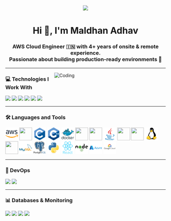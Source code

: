 <h1 align="center">
  <img src="https://i.pinimg.com/originals/f1/ed/a4/f1eda4768df8d8135c779772f2833e88.gif" width="150" />
</h1>

<h1 align="center">Hi 👋, I'm Maldhan Adhav</h1>

<h3 align="center">
  AWS Cloud Engineer 🇮🇳 with 4+ years of onsite & remote experience.<br/>
  Passionate about building production-ready environments 🚀
</h3>

---

<img align="right" alt="Coding" width="350" src="https://cdn.dribbble.com/users/1292677/screenshots/6139167/avento.gif">

### 💻 Technologies I Work With

<p align="left">
  <img src="https://media1.giphy.com/media/KAq5w47R9rmTuvWOWa/giphy.gif" height="60" />
  <img src="https://raw.githubusercontent.com/itsksaurabh/itsksaurabh/master/assets/docker.gif" height="60" />
  <img src="https://www.edgica.com/wp-content/files/django-logo-big.jpg" height="60" />
  <img src="https://raw.githubusercontent.com/itsksaurabh/itsksaurabh/master/assets/cicd.gif" height="55" />
  <img src="https://raw.githubusercontent.com/itsksaurabh/itsksaurabh/master/assets/grpc.gif" height="60" />
  <img src="https://raw.githubusercontent.com/itsksaurabh/itsksaurabh/master/assets/html-css-js.png" height="55" />
</p>

---

### 🛠️ Languages and Tools

<p align="left">
  <img src="https://raw.githubusercontent.com/devicons/devicon/master/icons/amazonwebservices/amazonwebservices-original-wordmark.svg" width="40" height="40" />
  <img src="https://www.vectorlogo.zone/logos/gnu_bash/gnu_bash-icon.svg" width="40" height="40" />
  <img src="https://raw.githubusercontent.com/devicons/devicon/master/icons/c/c-original.svg" width="40" height="40" />
  <img src="https://raw.githubusercontent.com/devicons/devicon/master/icons/cplusplus/cplusplus-original.svg" width="40" height="40" />
  <img src="https://raw.githubusercontent.com/devicons/devicon/master/icons/docker/docker-original-wordmark.svg" width="40" height="40" />
  <img src="https://www.vectorlogo.zone/logos/pocoo_flask/pocoo_flask-icon.svg" width="40" height="40" />
  <img src="https://www.vectorlogo.zone/logos/git-scm/git-scm-icon.svg" width="40" height="40" />
  <img src="https://raw.githubusercontent.com/devicons/devicon/master/icons/java/java-original.svg" width="40" height="40" />
  <img src="https://www.vectorlogo.zone/logos/jenkins/jenkins-icon.svg" width="40" height="40" />
  <img src="https://www.vectorlogo.zone/logos/kubernetes/kubernetes-icon.svg" width="40" height="40" />
  <img src="https://raw.githubusercontent.com/devicons/devicon/master/icons/linux/linux-original.svg" width="40" height="40" />
  <img src="https://www.vectorlogo.zone/logos/mariadb/mariadb-icon.svg" width="40" height="40" />
  <img src="https://raw.githubusercontent.com/devicons/devicon/master/icons/mysql/mysql-original-wordmark.svg" width="40" height="40" />
  <img src="https://raw.githubusercontent.com/devicons/devicon/master/icons/postgresql/postgresql-original-wordmark.svg" width="40" height="40" />
  <img src="https://raw.githubusercontent.com/devicons/devicon/master/icons/python/python-original.svg" width="40" height="40" />
  <img src="https://raw.githubusercontent.com/devicons/devicon/master/icons/react/react-original-wordmark.svg" width="40" height="40" />
  <img src="https://raw.githubusercontent.com/devicons/devicon/master/icons/nodejs/nodejs-original-wordmark.svg" width="40" height="40" />
  <img src="https://raw.githubusercontent.com/devicons/devicon/master/icons/azure/azure-original-wordmark.svg" width="40" height="40" />
  <img src="https://raw.githubusercontent.com/devicons/devicon/master/icons/googlecloud/googlecloud-original-wordmark.svg" width="40" height="40" />
</p>

---

### 🚀 DevOps

<p align="left">
  <img src="https://raw.githubusercontent.com/itsksaurabh/itsksaurabh/master/assets/do.gif" height="60" />
  <img src="https://raw.githubusercontent.com/itsksaurabh/itsksaurabh/master/assets/aws.gif" height="60" />
</p>

---

### 📊 Databases & Monitoring

<p align="left">
  <img src="https://raw.githubusercontent.com/itsksaurabh/itsksaurabh/master/assets/prometheus.gif" height="55" />
  <img src="https://raw.githubusercontent.com/itsksaurabh/itsksaurabh/master/assets/influxdata.gif" height="55" />
  <img src="https://www.postgresql.org/media/img/about/press/elephant.png" height="55" />
  <img src="https://www.logolynx.com/images/logolynx/cf/cf72126a3551b816d617a06ffb01388b.png" height="55" />
</p>

